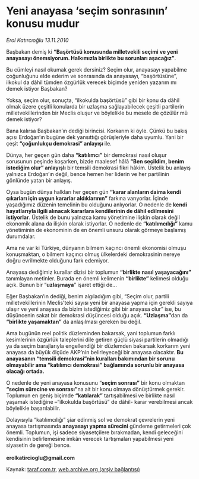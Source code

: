 # Yeni anayasa ‘seçim sonrasının’ konusu mudur

*Erol Katırcıoğlu 13.11.2010*

<div class="yazi"><p>Başbakan demiş ki <b>“Başörtüsü konusunda milletvekili seçimi ve yeni anayasayı önemsiyorum. Halkımızla birlikte bu sorunları aşacağız”</b>.<b> </b></p>
<p>Bu cümleyi nasıl okumak gerek dersiniz? Seçim olur, anayasayı yapabilme çoğunluğunu elde ederim ve sonrasında da anayasayı, “başörtüsüne”, ilkokul da dâhil tümden özgürlük verecek biçimde yeniden yazarım mı demek istiyor Başbakan? </p>
<p>Yoksa, seçim olur, sonuçta, “ilkokulda başörtüsü” gibi bir konu da dâhil olmak üzere çeşitli konularda bir uzlaşma sağlayabilecek çeşitli partilerin milletvekillerinden bir Meclis oluşur ve böylelikle bu mesele de çözülür mü demek istiyor?</p>
<p>Bana kalırsa Başbakan’ın dediği birincisi. Korkarım ki öyle. Çünkü bu bakış açısı Erdoğan’ın bugüne dek yansıttığı görüşleriyle daha uyumlu. Yani bir çeşit <b>“çoğunlukçu demokrasi” anlayışı </b>ile.</p>
<p>Dünya, her geçen gün daha <b>“katılımcı”</b> bir demokrasi nasıl oluşur sorusunun peşinde koşarken, bizde maalesef hâlâ <b>“Ben seçildim, benim istediğim olur” anlayışlı</b> bir temsili demokrasi fikri hâkim. Üstelik bu anlayış yalnızca Erdoğan’ın değil, bence hemen her liderin ve her partilinin gönlünde yatan bir anlayış. </p>
<p>Oysa bugün dünya halkları her geçen gün <b>“karar alanların daima kendi çıkarları için uygun kararlar aldıklarının”</b> farkına varıyorlar. İçinde yaşadığımız düzenin temelinin bu olduğunu anlıyorlar. O nedenle de <b>kendi hayatlarıyla ilgili alınacak kararlara kendilerinin de dâhil edilmesini istiyorlar</b>. Üstelik de bunu yalnızca kamu yönetimine ilişkin olarak değil ekonomik alana da ilişkin olarak istiyorlar. O nedenle de <b>“katılımcılığı”</b> kamu yönetiminin de ekonominin de en önemli unsuru olarak görmeye başlamış durumdalar. </p>
<p>Ama ne var ki Türkiye, dünyanın bilmem kaçıncı önemli ekonomisi olmuşu konuşmaktan, o bilmem kaçıncı olmuş ülkelerdeki demokrasinin nereye doğru evrilmekte olduğunu fark edemiyor. </p>
<p>Anayasa dediğimiz kurallar dizisi bir toplumun <b>“birlikte nasıl yaşayacağını” </b>tanımlayan metinler. Burada en önemli kelimenin <b>“birlikte”</b> kelimesi olduğu açık. Bunun bir “<b>uzlaşmaya</b>” işaret ettiği de...</p>
<p>Eğer Başbakan’ın dediği, benim algıladığım gibi, “Seçim olur, partili milletvekillerinin Meclis’teki sayısı yeni bir anayasa yapma için gerekli sayıya ulaşır ve yeni anayasa da bizim istediğimiz gibi bir anayasa olur” ise, bu düşüncenin sakat bir demokrasi düşüncesi olduğu açık. <b>“Uzlaşma”</b>dan da <b>“birlikte yaşamaktan”</b> da anlaşılması gereken bu değil. </p>
<p>Ama bugünün reel politik düzleminden bakarsak, yani toplumun farklı kesimlerinin özgürlük taleplerini dile getiren güçlü siyasi partilerin olmadığı ya da seçim barajlarıyla engellendiği bir düzlemden bakarsak korkarım yeni anayasa da büyük ölçüde AKP’nin belirleyeceği bir anayasa olacaktır. <b>Bu anayasanın “temsili demokrasi”nin kuralları bakımından bir sorunu olmayabilir ama “katılımcı demokrasi” bağlamında sorunlu bir anayasa olacağı ortada.</b></p>
<p>O nedenle de yeni anayasa konusunu “<b>seçim sonrası”</b> bir konu olmaktan <b>“seçim sürecine ve sonrası”</b>na<b> </b>ait bir konu olmaya dönüştürmek gerekir. Toplumun en geniş biçimde <b>“katılarak”</b> tartışabilmesi ve birlikte nasıl yaşamak istediğine –“ilkokulda başörtüsü” de dâhil- karar verebilmesi ancak böylelikle başarılabilir. </p>
<p>Dolayısıyla “katılımcılığı” şiar edinmiş sol ve demokrat çevrelerin yeni anayasa tartışmasında <b>anayasayı yapma sürecini</b> gündeme getirmeleri çok önemli. Toplumun, işi sadece siyasetçilere bırakmadan, kendi geleceğini kendisinin belirlemesine imkân verecek tartışmaları yapabilmesi yeni siyasetin de gereği bence.<br/><br/><b>erolkatircioglu@gmail.com</b></p></div>

Kaynak: [taraf.com.tr](http://www.taraf.com.tr:80/erol-katircioglu/makale-yeni-anayasa-secim-sonrasinin-konusu-mudur.htm), [web.archive.org (arşiv bağlantısı)](http://web.archive.org/web/20101114122649/http://www.taraf.com.tr:80/erol-katircioglu/makale-yeni-anayasa-secim-sonrasinin-konusu-mudur.htm)
